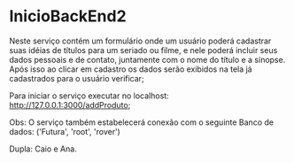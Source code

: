 # InicioBackEnd2

Neste serviço contém um formulário onde um usuário poderá cadastrar suas idéias de títulos para um seriado ou filme, e nele poderá incluir seus dados pessoais e de contato, juntamente com o nome do título e a sinopse.
Após isso ao clicar em cadastro os dados serão exibidos na tela já cadastrados para o usuário verificar;

Para iniciar o serviço executar no localhost: http://127.0.0.1:3000/addProduto;

Obs: O serviço também estabelecerá conexão com o seguinte Banco de dados: ('Futura', 'root', 'rover')

Dupla: Caio e Ana.
